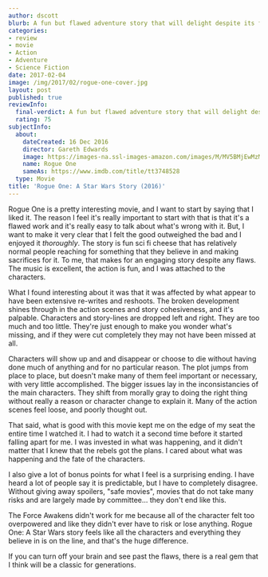 ```yaml
---
author: dscott
blurb: A fun but flawed adventure story that will delight despite its failings.
categories:
- review
- movie
- Action
- Adventure
- Science Fiction
date: 2017-02-04
image: /img/2017/02/rogue-one-cover.jpg
layout: post
published: true
reviewInfo:
  final-verdict: A fun but flawed adventure story that will delight despite its failings.
  rating: 75
subjectInfo:
  about:
    dateCreated: 16 Dec 2016
    director: Gareth Edwards
    image: https://images-na.ssl-images-amazon.com/images/M/MV5BMjEwMzMxODIzOV5BMl5BanBnXkFtZTgwNzg3OTAzMDI@._V1_SX300.jpg
    name: Rogue One
    sameAs: https://www.imdb.com/title/tt3748528
  type: Movie
title: 'Rogue One: A Star Wars Story (2016)'
---
```


Rogue One is a pretty interesting movie, and I want to start by saying that I liked it. The reason I feel it's really important to start with that is that it's a flawed work and it's really easy to talk about what's wrong with it. But, I want to make it very clear that I felt the good outweighed the bad and I enjoyed it *thoroughly*. The story is fun sci fi cheese that has relatively normal people reaching for something that they believe in and making sacrifices for it. To me, that makes for an engaging story despite any flaws. The music is excellent, the action is fun, and I was attached to the characters.

What I found interesting about it was that it was affected by what appear to have been extensive re-writes and reshoots. The broken development shines through in the action scenes and story cohesiveness, and it's palpable. Characters and story-lines are dropped left and right. They are too much and too little. They're just enough to make you wonder what's missing, and if they were cut completely they may not have been missed at all.

Characters will show up and and disappear or choose to die without having done much of anything and for no particular reason. The plot jumps from place to place, but doesn't make many of them feel important or necessary, with very little accomplished. The bigger issues lay in the inconsistancies of the  main characters. They shift from morally gray to doing the right thing without really a reason or character change to explain it. Many of the action scenes feel loose, and poorly thought out.

That said, what is good with this movie kept me on the edge of my seat the entire time I watched it. I had to watch it a second time before it started falling apart for me. I was invested in what was happening, and it didn't matter that I knew that the rebels got the plans. I cared about what was happening and the fate of the characters. 

I also give a lot of bonus points for what I feel is a surprising ending. I have heard a lot of people say it is predictable, but I have to completely disagree. Without giving away spoilers, "safe movies", movies that do not take many risks and are largely made by committee... they don't end like this.

The Force Awakens didn't work for me because all of the character felt too overpowered and like they didn't ever have to risk or lose anything. Rogue One: A Star Wars story feels like all the characters and everything they believe in is on the line, and that's the huge difference. 

If you can turn off your brain and see past the flaws, there is a real gem that I think will be a classic for generations.